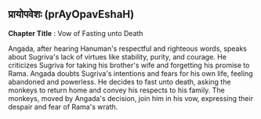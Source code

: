 ## प्रायोपवेशः (prAyOpavEshaH)
**Chapter Title** : Vow of Fasting unto Death

Angada, after hearing Hanuman's respectful and righteous words, speaks about Sugriva's lack of virtues like stability, purity, and courage. He criticizes Sugriva for taking his brother's wife and forgetting his promise to Rama. Angada doubts Sugriva's intentions and fears for his own life, feeling abandoned and powerless. He decides to fast unto death, asking the monkeys to return home and convey his respects to his family. The monkeys, moved by Angada's decision, join him in his vow, expressing their despair and fear of Rama's wrath.